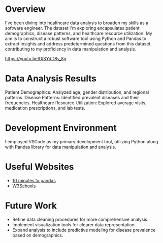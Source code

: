 # Overview
I've been diving into healthcare data analysis to broaden my skills as a software engineer. The dataset I'm exploring encapsulates patient demographics, disease patterns, and healthcare resource utilization. My aim is to construct a robust software tool using Python and Pandas to extract insights and address predetermined questions from this dataset, contributing to my proficiency in data manipulation and analysis.

https://youtu.be/DjSYdD8v_8g

# Data Analysis Results

Patient Demographics: Analyzed age, gender distribution, and regional patterns.
Disease Patterns: Identified prevalent diseases and their frequencies.
Healthcare Resource Utilization: Explored average visits, medication prescriptions, and lab tests.
# Development Environment
I employed VSCode as my primary development tool, utilizing Python along with Pandas library for data manipulation and analysis.

# Useful Websites
* [10 minutes to pandas](https://pandas.pydata.org/docs/user_guide/10min.html)
* [W3Schools](https://www.w3schools.com/python/pandas/default.asp)

# Future Work

* Refine data cleaning procedures for more comprehensive analysis.
* Implement visualization tools for clearer data representation.
* Expand analysis to include predictive modeling for disease prevalence based on demographics.
